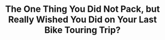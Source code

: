 ---
layout: community
category: community
title: "The One Thing You Did Not Pack, but Really Wished You Did on Your Last Bike Touring Trip?"
description: "On your last trip, what was the one thing you didn’t pack, but really wished you did? A small folding chair like the Helinox or similar. We used to have sit pads, but lost them somewhere along the way and there were times sat around a fire in the cold dirt that things would have been a lot nicer with something to sit on."
isTopLevel: false
isSingleLevel: false
isArticle: false
datePublished: 2022-06-14 10:50:00 +0300
dateModified: 2022-06-14 10:50:00 +0300
published: false
---